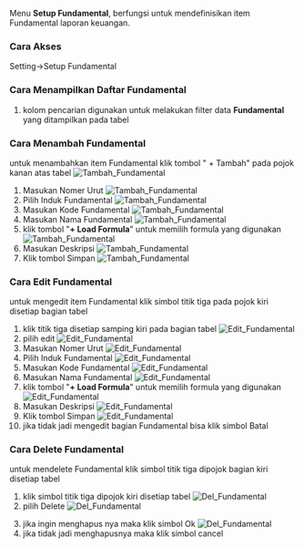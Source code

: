 Menu **Setup Fundamental**, berfungsi untuk mendefinisikan item Fundamental laporan keuangan.

### __Cara Akses__
Setting->Setup Fundamental

### __Cara Menampilkan Daftar Fundamental__
1. kolom pencarian digunakan untuk melakukan filter data **Fundamental** yang ditampilkan pada tabel



### __Cara Menambah Fundamental__
untuk menambahkan item Fundamental klik tombol " + Tambah" pada pojok kanan atas tabel
![Tambah_Fundamental](../../static/img/ItemFundamental/T0.png)
1. Masukan Nomer Urut
![Tambah_Fundamental](../../static/img/ItemFundamental/T1.png)
2. Pilih Induk Fundamental
![Tambah_Fundamental](../../static/img/ItemFundamental/T2.png)
3. Masukan Kode Fundamental
![Tambah_Fundamental](../../static/img/ItemFundamental/T3.png)
4. Masukan Nama Fundamental
![Tambah_Fundamental](../../static/img/ItemFundamental/T4.png)
5. klik tombol "**+ Load Formula**" untuk memilih formula yang digunakan
![Tambah_Fundamental](../../static/img/ItemFundamental/T5.png)
5. Masukan Deskripsi
![Tambah_Fundamental](../../static/img/ItemFundamental/T6.png)
6. Klik tombol Simpan
![Tambah_Fundamental](../../static/img/ItemFundamental/T7.png)

### Cara Edit Fundamental
untuk mengedit item Fundamental klik simbol titik tiga pada pojok kiri disetiap bagian tabel
1. klik titik tiga disetiap samping kiri pada bagian tabel
![Edit_Fundamental](../../static/img/ItemFundamental/E0.png)
2. pilih edit
![Edit_Fundamental](../../static/img/ItemFundamental/E1.png)
3. Masukan Nomer Urut
![Edit_Fundamental](../../static/img/ItemFundamental/E2.png)
4. Pilih Induk Fundamental
![Edit_Fundamental](../../static/img/ItemFundamental/E3.png)
5. Masukan Kode Fundamental
![Edit_Fundamental](../../static/img/ItemFundamental/E4.png)
6. Masukan Nama Fundamental
![Edit_Fundamental](../../static/img/ItemFundamental/E5.png)
7. klik tombol "**+ Load Formula**" untuk memilih formula yang digunakan
![Edit_Fundamental](../../static/img/ItemFundamental/E6.png)
8. Masukan Deskripsi
![Edit_Fundamental](../../static/img/ItemFundamental/E7.png)
9. Klik tombol Simpan
![Edit_Fundamental](../../static/img/ItemFundamental/E8.png)
10. jika tidak jadi mengedit bagian Fundamental bisa klik simbol Batal



### Cara Delete Fundamental
untuk mendelete Fundamental klik simbol titik tiga dipojok bagian kiri disetiap tabel
1. klik simbol titik tiga dipojok kiri disetiap tabel
![Del_Fundamental](../../static/img/ItemFundamental/E0.png)
2. pilih Delete
![Del_Fundamental](../../static/img/ItemFundamental/D1.png)
<!-- 3. jika benar benar ingin menghapus bagian tabel tersebut akan muncul tampilan Cancel atau Ok 
![Del_Fundamental](../../static/img/ItemFundamental/D2.png) -->
3. jika ingin menghapus nya maka klik simbol Ok
![Del_Fundamental](../../static/img/ItemFundamental/D2.png)
4. jika tidak jadi menghapusnya maka klik simbol cancel